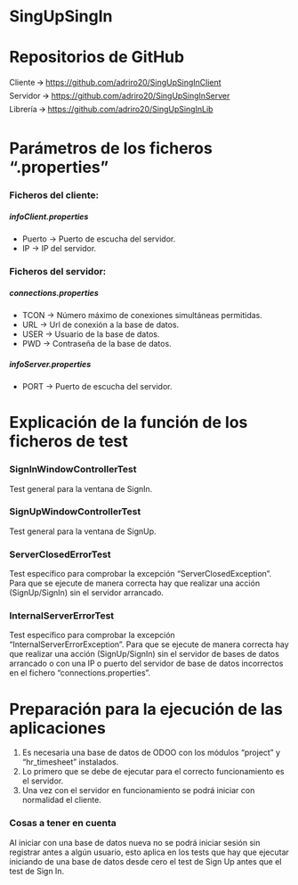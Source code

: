 # SingUpSingIn

<h1>Repositorios de GitHub</h1>

Cliente 🡪 https://github.com/adriro20/SingUpSingInClient </br>
Servidor 🡪 https://github.com/adriro20/SingUpSingInServer </br>
Librería 🡪 https://github.com/adriro20/SingUpSingInLib </br>

<h1>Parámetros de los ficheros “.properties”</h1>

<h3>Ficheros del cliente:</h3>

<h5>infoClient.properties</h5>
<ul>
  <li>Puerto	→	Puerto de escucha del servidor.</li>
  <li>IP	→	IP del servidor.</li>
</ul>

<h3>Ficheros del servidor:</h3>

<h5>connections.properties</h5>
<ul>
  <li>TCON	→	Número máximo de conexiones simultáneas permitidas.</li>
  <li>URL	→	Url de conexión a la base de datos.</li>
  <li>USER	→	Usuario de la base de datos.</li>
  <li>PWD	→	Contraseña de la base de datos.</li>
</ul>

<h5>infoServer.properties</h5>
<ul>
  <li>PORT	→	Puerto de escucha del servidor.</li>
</ul>

<h1>Explicación de la función de los ficheros de test</h1>

<h3>SignInWindowControllerTest</h3>
Test general para la ventana de SignIn.

<h3>SignUpWindowControllerTest</h3>
Test general para la ventana de SignUp.

<h3>ServerClosedErrorTest</h3>
Test específico para comprobar la excepción “ServerClosedException”. Para que se ejecute de manera correcta hay que realizar una acción (SignUp/SignIn) sin el servidor arrancado.

<h3>InternalServerErrorTest</h3>
Test específico para comprobar la excepción “InternalServerErrorException”. Para que se ejecute de manera correcta hay que realizar una acción (SignUp/SignIn) sin el servidor de bases de datos arrancado o con una IP o puerto del servidor de base de datos incorrectos en el fichero “connections.properties”.

<h1>Preparación para la ejecución de las aplicaciones</h1>

<ol>
  <li>Es necesaria una base de datos de ODOO con los módulos “project” y “hr_timesheet” instalados.</li>
  <li>Lo primero que se debe de ejecutar para el correcto funcionamiento es el servidor.</li>
  <li>Una vez con el servidor en funcionamiento se podrá iniciar con normalidad el cliente.</li>
</ol>

<h3>Cosas a tener en cuenta</h3>
Al iniciar con una base de datos nueva no se podrá iniciar sesión sin registrar antes a algún usuario, esto aplica en los tests que hay que ejecutar iniciando de una base de datos desde cero el test de Sign Up antes que el test de Sign In.
